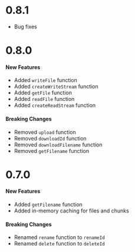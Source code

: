 # 0.8.1

- Bug fixes

# 0.8.0

#### New Features

- Added `writeFile` function
- Added `createWriteStream` function
- Added `getFile` function
- Added `readFile` function
- Added `createReadStream` function

#### Breaking Changes

- Removed `upload` function
- Removed `downloadId` function
- Removed `downloadFilename` function
- Removed `getFilename` function

# 0.7.0

#### New Features

- Added `getFilename` function
- Added in-memory caching for files and chunks

#### Breaking Changes

- Renamed `rename` function to `renameId`
- Renamed `delete` function to `deleteId`
